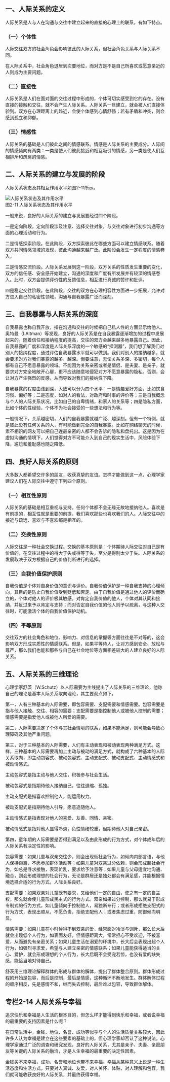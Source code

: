 
## 一、人际关系的定义

人际关系是人与人在沟通与交往中建立起来的直接的心理上的联系，有如下特点。

### （一）个体性

人际交往双方的社会角色会影响彼此的人际关系，但社会角色关系与人际关系不同。 

在人际关系中，社会角色退居到次要地位，而对方是不是自己所喜欢或愿意亲近的人则成为主要问题。

### （二）直接性

人际关系是人们在面对面的交往过程中形成的，个体可切实感受到它的存在。没有直接的接触和交往，就不会产生人际关系。人际关系一旦建立，就会被人们直接体验到。双方在心理距离上的趋近，会使个体感到心情舒畅；若有矛盾和冲突，则会感到孤立和抑郁。

### （三）情感性

人际关系的基础是人们彼此之间的情感联系。情感是人际关系的主要成分。人际间的情感倾向有两类：一类是使人们彼此接近和相互吸引的情感，另一类是使人们互相排斥和疏离的情感。

## 二、人际关系的建立与发展的阶段

人际关系状态及其相互作用水平如图2-11所示。

![人际关系状态及其作用水平](/images/opus/unclassified/theory/2-11.jpg "图2-11 人际关系状态及其作用水平")<br/>
图2-11 人际关系状态及其作用水平

一般来说，良好的人际关系的建立与发展要经过四个阶段。

一是定向阶段。定向阶段涉及注意、选择交往对象，与交往对象进行初步沟通等方面的心理活动和行为。

二是情感探索阶段。在此阶段，双方探索彼此在哪些方面可以建立情感联系。随着双方共同情感领域的发现，彼此沟通越来越广泛。此阶段会发生一定程度的情感卷入。

三是情感交流阶段。人际关系发展到这一阶段，双方关系的性质发生重要的变化，双方的信任感、安全感开始建立，沟通的深度和广度有所发展并有较深的情感卷入。此时，双方会提供评价性的反馈信息，相互进行真诚的赞许和批评。

四是稳定交往阶段。在此阶段，交往的双方在心理相容性方面进一步拓展，允许对方进入自己的私密性领域，沟通与自我暴露广泛而深刻。

## 三、自我暴露与人际关系的深度

自我暴露也称自我开放，指在沟通和交往的时候把自己私人性的方面显示给他人。奥特曼（I.Altman）等发现，良好的人际关系是在自我暴露逐渐增加的过程中发展起来的。随着信任和接纳程度的提高，交往的双方会越来越多地暴露自己。因此，自我暴露的广度和深度是人际关系深度的一个敏感的“探测器”，我们想了解我们对别人的接纳程度，通过评估自我暴露水平就可以做到。我们对别人的接纳越多，就会要求对方对我们暴露的越多、越深。但要注意，无论关系多深、多密切，每个人都有自己不愿意暴露的领域。不能因为关系亲密或者是情侣、是夫妻、是亲子，就要求对方完全地敞开心扉，更不应该随意地侵犯对方不愿意暴露的隐私。否则，会让对方产生强烈的反感，从而导致对我们的接纳性下降。

自我暴露的程度由浅到深，大致可以分为四个水平：一是情趣爱好方面，比如饮食习惯、偏好等；二是态度，如对人的看法，对政府和时事的评价等；三是自我概念与个人的人际关系状况，比如自己的自卑情绪，和家人的关系等；四是隐私方面，比如个体的性经验，个体不为社会接受的一些想法和行为等。

一般情况下，关系越密切，人们的自我暴露就越广泛、越深刻。但有一个特例，就是彼此没有任何关系的人，有可能做到完全的自我暴露。比如在网络聊天的时候，素不相识的网友可以把自己连最亲密的人都不会告诉的隐私和盘托出。这是因为在虚拟沟通的情境下，人们觉得对方不可能介入到自己的现实生活中，风险体验下降，尴尬和羞耻感也随之降低。

## 四、良好人际关系的原则

大多数人都希望交许多的朋友，收获真挚的友谊。怎样才能做到这一点，心理学家建议人们在人际交往中遵守下列四个原则。

### （一）相互性原则

人际关系的基础是相互重视与支持。任何个体都不会无缘无故地接纳他人。喜欢是有前提的，相互性就是重要的前提，我们喜欢那些也喜欢我们的人。人际交往中的接近与疏远、喜欢与不喜欢都是相互的。

### （二）交换性原则

人际交往是一种社会交换过程。交换的基本原则是：个体期待人际交往对自己是有价值的，在交往过程中的得大于失或得等于失，至少是得别太少于失。人际关系的发展取决于双方根据自己的价值判断进行的选择。

### （三）自我价值保护原则

自我价值是个体对自身价值的意识与评价。自我价值保护是一种自我支持的心理倾向，其目的是防止自我价值受到贬低和否定。由于自我价值是通过他人的评价而确立的，个体对他人的评价极其敏感。对肯定自我价值的他人，个体对其认同和接纳，并反过来予以肯定与支持；而对否定自我价值的他人则予以疏离，与这种人交往时，可能激活个体的自我价值保护动机。

### （四）平等原则

交往双方的社会角色和地位、影响力、对信息的掌握等方面往往是不对等的，这会影响双方形成实质性的情感联系。但是，如果平等待人，让对方感到安全、放松与尊严，那么我们也能和那些与自己在社会地位等方面相差较大的人建立良好的人际关系。 

## 五、人际关系的三维理论

心理学家舒茨（W.Schutz）以人际需要为主线提出了人际关系的三维理论，他称自己的理论是基本人际关系取向理论，其主要观点如下。

第一，人有三种基本的人际需要，即包容需要、支配需要和情感需要。包容需要是指与他人接触、交往、相容的需要；支配需要是指控制他人或被他人控制的需要；情感需要是指爱他人或被他人所爱的需要。

第二，人际需要决定了个体与其社会情境的联系，如果不能满足，则可能会导致心理障碍及其他严重问题。

第三，对于三种基本的人际需要，人们有主动表现和被动表现两种满足方式。这样，三种基本的人际需要再加上主动与被动的满足方式，就构成了六种基本的人际关系取向，即主动包容式、被动包容式、主动支配式、被动支配式、主动情感式和被动情感式。

主动包容式是指主动与他人交往，积极参与社会生活。

被动包容式是指期待他人接纳自己，往往退缩、孤独。

主动支配式是指喜欢控制他人，能运用权力。

被动支配式是指期待他人引导，愿意追随他人。

主动情感式是指表现对他人的喜爱、友善、同情、亲密。

被动情感式是指对他人显得冷淡，负性情绪较重，但期待他人对自己亲密。

第四，童年期的人际需要是否得到满足以及由此形成的行为方式，对个体成年后的人际关系有决定性的影响。

包容需要：如果儿童与双亲交往少，则会出现低社会行为，如倾向内部言语，与他人保持距离，不愿参加群体活动等；如果儿童对双亲过分依赖，则会形成超社会行为，如总是寻求接触，表现忙乱，要求给予注意等；如果儿童与父母适宜地沟通、融合，则会形成理想的社会行为，无论是群居还是独处都会有满足感，并能根据情境选择合适的行为方式，人际关系良好。

支配需要：如果双亲对儿童既有要求，又给他们一定的自由，使之有一定的自主权，那么就会使儿童形成民主式的行为方式。双亲如果过分控制，那么就易于形成专制式的行为方式，如儿童倾向于控制他人，易独断专行；或者形成拒绝支配式的行为方式，表现出顺从，不愿负责，拒绝支配他人；或者焦虑过重，防御倾向明显。

情感需要：如果儿童在小时候得不到双亲的爱，经常面对冷淡与训斥，那么长大后就会出现低个人行为，如表面友好，但情感距离大，常常担心不受欢迎，不被喜爱，从而避免有亲密关系；如果儿童生活在溺爱的环境中，长大后会表现出超个人行为，如强烈寻求爱，希望与人建立亲密的情感联系；如果儿童能获得适当的关心、爱护，就会形成理想的个人行为，长大后既不会受宠若惊，也没有爱的缺失感，能恰当地对待自己。

舒茨用三维理论解释群体的形成与群体的解体，提出了群体整合原则。群体形成过程的开始是包容，而后是控制，最后是情感，这种循环不断地发生。群体解体过程的顺序相反，先是感情不和，继而失去控制，最后难以包容，导致群体解体。 


<div class="specialColumn">

## 专栏2-14 人际关系与幸福

追求快乐和幸福是人生活的根本目的，但怎么样才能得到快乐和幸福，或者说幸福的最重要的支持因素是什么呢？

在日常生活中，金钱、地位、名誉、成功等似乎与个人的生活质量关系较大，因此许多人认为幸福是建立在这些要素的基础上的，但心理学家却否认了这种说法。心理学家通过广泛的调查和研究发现，良好的人际关系，尤其是亲子、夫妻、亲密朋友等关键的人际关系的融洽，才是人生幸福的最重要的决定性因素。

金钱买不来幸福，成功、名誉和地位也带不来幸福。幸福从某种意义上说是一种生活态度和生活方式，只要对人真诚、友爱，对人关怀、体贴，对人理解和包容，我们就可能收获良好的人际关系，并最终获得幸福。

</div>
